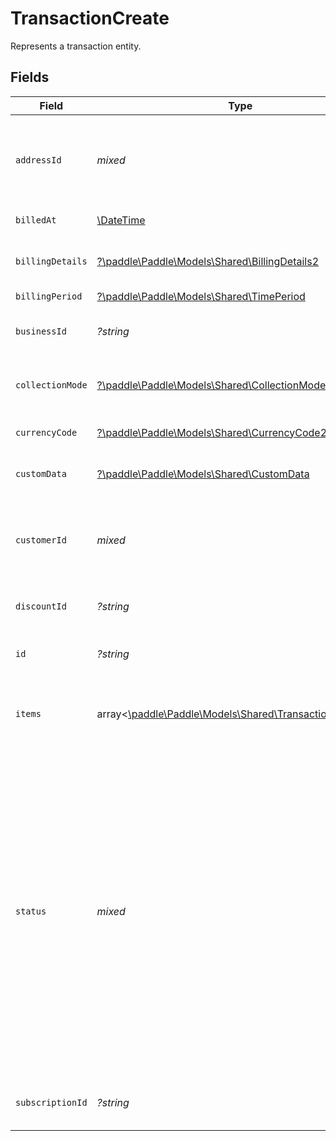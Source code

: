 # TransactionCreate

Represents a transaction entity.


## Fields

| Field                                                                                                                                                                                                                                                                                                                                                                                                 | Type                                                                                                                                                                                                                                                                                                                                                                                                  | Required                                                                                                                                                                                                                                                                                                                                                                                              | Description                                                                                                                                                                                                                                                                                                                                                                                           | Example                                                                                                                                                                                                                                                                                                                                                                                               |
| ----------------------------------------------------------------------------------------------------------------------------------------------------------------------------------------------------------------------------------------------------------------------------------------------------------------------------------------------------------------------------------------------------- | ----------------------------------------------------------------------------------------------------------------------------------------------------------------------------------------------------------------------------------------------------------------------------------------------------------------------------------------------------------------------------------------------------- | ----------------------------------------------------------------------------------------------------------------------------------------------------------------------------------------------------------------------------------------------------------------------------------------------------------------------------------------------------------------------------------------------------- | ----------------------------------------------------------------------------------------------------------------------------------------------------------------------------------------------------------------------------------------------------------------------------------------------------------------------------------------------------------------------------------------------------- | ----------------------------------------------------------------------------------------------------------------------------------------------------------------------------------------------------------------------------------------------------------------------------------------------------------------------------------------------------------------------------------------------------- |
| `addressId`                                                                                                                                                                                                                                                                                                                                                                                           | *mixed*                                                                                                                                                                                                                                                                                                                                                                                               | :heavy_minus_sign:                                                                                                                                                                                                                                                                                                                                                                                    | Paddle ID of the address that this transaction is for, prefixed with `add_`. Required for transaction to be `ready`.                                                                                                                                                                                                                                                                                  |                                                                                                                                                                                                                                                                                                                                                                                                       |
| `billedAt`                                                                                                                                                                                                                                                                                                                                                                                            | [\DateTime](https://www.php.net/manual/en/class.datetime.php)                                                                                                                                                                                                                                                                                                                                         | :heavy_minus_sign:                                                                                                                                                                                                                                                                                                                                                                                    | RFC 3339 datetime string.                                                                                                                                                                                                                                                                                                                                                                             | 2024-10-12T07:20:50.52Z                                                                                                                                                                                                                                                                                                                                                                               |
| `billingDetails`                                                                                                                                                                                                                                                                                                                                                                                      | [?\paddle\Paddle\Models\Shared\BillingDetails2](../../models/shared/BillingDetails2.md)                                                                                                                                                                                                                                                                                                               | :heavy_minus_sign:                                                                                                                                                                                                                                                                                                                                                                                    | Details for invoicing. Required if `collection_mode` is `manual`.                                                                                                                                                                                                                                                                                                                                     |                                                                                                                                                                                                                                                                                                                                                                                                       |
| `billingPeriod`                                                                                                                                                                                                                                                                                                                                                                                       | [?\paddle\Paddle\Models\Shared\TimePeriod](../../models/shared/TimePeriod.md)                                                                                                                                                                                                                                                                                                                         | :heavy_minus_sign:                                                                                                                                                                                                                                                                                                                                                                                    | N/A                                                                                                                                                                                                                                                                                                                                                                                                   |                                                                                                                                                                                                                                                                                                                                                                                                       |
| `businessId`                                                                                                                                                                                                                                                                                                                                                                                          | *?string*                                                                                                                                                                                                                                                                                                                                                                                             | :heavy_minus_sign:                                                                                                                                                                                                                                                                                                                                                                                    | Unique Paddle ID for this business entity, prefixed with `biz_`.                                                                                                                                                                                                                                                                                                                                      | biz_01grrebrzaee2qj2fqqhmcyzaj                                                                                                                                                                                                                                                                                                                                                                        |
| `collectionMode`                                                                                                                                                                                                                                                                                                                                                                                      | [?\paddle\Paddle\Models\Shared\CollectionMode2](../../models/shared/CollectionMode2.md)                                                                                                                                                                                                                                                                                                               | :heavy_minus_sign:                                                                                                                                                                                                                                                                                                                                                                                    | How payment is collected. `automatic` for checkout, `manual` for invoices.                                                                                                                                                                                                                                                                                                                            |                                                                                                                                                                                                                                                                                                                                                                                                       |
| `currencyCode`                                                                                                                                                                                                                                                                                                                                                                                        | [?\paddle\Paddle\Models\Shared\CurrencyCode2](../../models/shared/CurrencyCode2.md)                                                                                                                                                                                                                                                                                                                   | :heavy_minus_sign:                                                                                                                                                                                                                                                                                                                                                                                    | Supported three-letter ISO 4217 currency code.                                                                                                                                                                                                                                                                                                                                                        |                                                                                                                                                                                                                                                                                                                                                                                                       |
| `customData`                                                                                                                                                                                                                                                                                                                                                                                          | [?\paddle\Paddle\Models\Shared\CustomData](../../models/shared/CustomData.md)                                                                                                                                                                                                                                                                                                                         | :heavy_minus_sign:                                                                                                                                                                                                                                                                                                                                                                                    | Your own structured key-value data.                                                                                                                                                                                                                                                                                                                                                                   |                                                                                                                                                                                                                                                                                                                                                                                                       |
| `customerId`                                                                                                                                                                                                                                                                                                                                                                                          | *mixed*                                                                                                                                                                                                                                                                                                                                                                                               | :heavy_minus_sign:                                                                                                                                                                                                                                                                                                                                                                                    | Paddle ID of the customer that this transaction is for, prefixed with `ctm_`. Required for transaction to be `ready`.                                                                                                                                                                                                                                                                                 |                                                                                                                                                                                                                                                                                                                                                                                                       |
| `discountId`                                                                                                                                                                                                                                                                                                                                                                                          | *?string*                                                                                                                                                                                                                                                                                                                                                                                             | :heavy_minus_sign:                                                                                                                                                                                                                                                                                                                                                                                    | Unique Paddle ID for this discount, prefixed with `dsc_`.                                                                                                                                                                                                                                                                                                                                             | dsc_01gv5kpg05xp104ek2fmgjwttf                                                                                                                                                                                                                                                                                                                                                                        |
| `id`                                                                                                                                                                                                                                                                                                                                                                                                  | *?string*                                                                                                                                                                                                                                                                                                                                                                                             | :heavy_minus_sign:                                                                                                                                                                                                                                                                                                                                                                                    | Unique Paddle ID for this transaction entity, prefixed with `txn_`.                                                                                                                                                                                                                                                                                                                                   | txn_01h04vsbhqc62t8hmd4z3b578c                                                                                                                                                                                                                                                                                                                                                                        |
| `items`                                                                                                                                                                                                                                                                                                                                                                                               | array<[\paddle\Paddle\Models\Shared\TransactionItemInput](../../models/shared/TransactionItemInput.md)>                                                                                                                                                                                                                                                                                               | :heavy_check_mark:                                                                                                                                                                                                                                                                                                                                                                                    | List of items on this transaction. For calculated totals, use `details.line_items`.                                                                                                                                                                                                                                                                                                                   |                                                                                                                                                                                                                                                                                                                                                                                                       |
| `status`                                                                                                                                                                                                                                                                                                                                                                                              | *mixed*                                                                                                                                                                                                                                                                                                                                                                                               | :heavy_minus_sign:                                                                                                                                                                                                                                                                                                                                                                                    | Status of this transaction. You may set a transaction to `billed` when creating, <br/>or omit to let Paddle set the status. <br/><br/>Marking as `billed` when creating is typically used when working with manually-collected <br/>transactions as part of an invoicing workflow. Automatically-collected transactions may <br/>return `completed` if payment is captured successfully, or `past_due` if payment failed. |                                                                                                                                                                                                                                                                                                                                                                                                       |
| `subscriptionId`                                                                                                                                                                                                                                                                                                                                                                                      | *?string*                                                                                                                                                                                                                                                                                                                                                                                             | :heavy_minus_sign:                                                                                                                                                                                                                                                                                                                                                                                    | Unique Paddle ID for this subscription entity, prefixed with `sub_`.                                                                                                                                                                                                                                                                                                                                  | sub_01h04vsc0qhwtsbsxh3422wjs4                                                                                                                                                                                                                                                                                                                                                                        |